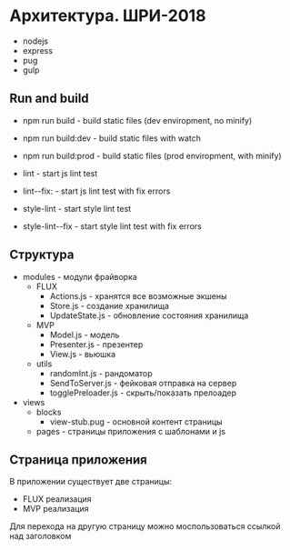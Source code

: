 # Архитектура. ШРИ-2018

- nodejs
- express
- pug
- gulp

## Run and build

- npm run build - build static files (dev enviropment, no minify)
- npm run build:dev - build static files with watch
- npm run build:prod - build static files (prod enviropment, with minify)

- lint - start js lint test
- lint--fix: - start js lint test with fix errors
- style-lint - start style lint test
- style-lint--fix - start style lint test with fix errors

## Структура

- modules - модули фрайворка
  - FLUX
    - Actions.js - хранятся все возможные экшены
    - Store.js - создание хранилища
    - UpdateState.js - обновление состояния хранилища
  - MVP
    - Model.js - модель
    - Presenter.js - презентер
    - View.js - вьюшка
  - utils
    - randomInt.js - рандоматор
    - SendToServer.js - фейковая отправка на сервер
    - togglePreloader.js - скрыть/показать прелоадер
- views
  - blocks
    - view-stub.pug - основной контент страницы
  - pages - страницы приложения с шаблонами и js


## Страница приложения

В приложении существует две страницы:
  - FLUX реализация
  - MVP реализация

Для перехода на другую страницу можно моспользоваться ссылкой над заголовком

